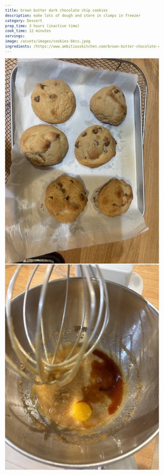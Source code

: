 ```yaml
---
title: brown butter dark chocolate chip cookies
description: make lots of dough and store in clumps in freezer
category: Dessert
prep_time: 3 hours (inactive time)
cook_time: 12 minutes
servings: 
image: /assets/images/cookies-bbcs.jpeg
ingredients: /https://www.ambitiouskitchen.com/brown-butter-chocolate-chip-cookies/
---
```

![cookie-batter](/assets/images/bbcs.jpeg)
![cookie-batter](/assets/images/bbc-batter.jpeg)

